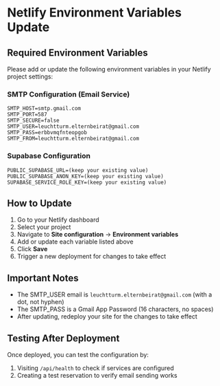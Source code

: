 # Netlify Environment Variables Update

## Required Environment Variables

Please add or update the following environment variables in your Netlify project settings:

### SMTP Configuration (Email Service)
```
SMTP_HOST=smtp.gmail.com
SMTP_PORT=587
SMTP_SECURE=false
SMTP_USER=leuchtturm.elternbeirat@gmail.com
SMTP_PASS=erbbvmqfnteopgob
SMTP_FROM=leuchtturm.elternbeirat@gmail.com
```

### Supabase Configuration
```
PUBLIC_SUPABASE_URL=(keep your existing value)
PUBLIC_SUPABASE_ANON_KEY=(keep your existing value)
SUPABASE_SERVICE_ROLE_KEY=(keep your existing value)
```

## How to Update

1. Go to your Netlify dashboard
2. Select your project
3. Navigate to **Site configuration** → **Environment variables**
4. Add or update each variable listed above
5. Click **Save**
6. Trigger a new deployment for changes to take effect

## Important Notes

- The SMTP_USER email is `leuchtturm.elternbeirat@gmail.com` (with a dot, not hyphen)
- The SMTP_PASS is a Gmail App Password (16 characters, no spaces)
- After updating, redeploy your site for the changes to take effect

## Testing After Deployment

Once deployed, you can test the configuration by:
1. Visiting `/api/health` to check if services are configured
2. Creating a test reservation to verify email sending works